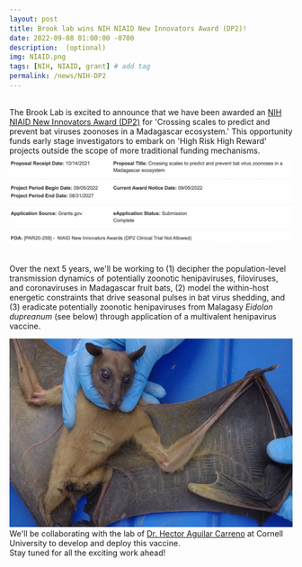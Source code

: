 ```yaml
---
layout: post
title: Brook lab wins NIH NIAID New Innovators Award (DP2)!
date: 2022-09-08 01:00:00 -0700
description:  (optional)
img: NIAID.png
tags: [NIH, NIAID, grant] # add tag
permalink: /news/NIH-DP2
---
```


<br> 
The Brook Lab is excited to announce that we have been awarded an <a href="https://grants.nih.gov/grants/guide/pa-files/PAR-20-259.html">NIH NIAID New Innovators Award (DP2)</a> for 'Crossing scales to predict and prevent bat viruses zoonoses in a Madagascar ecosystem.' This opportunity funds early stage investigators to embark on 'High Risk High Reward' projects outside the scope of more traditional funding mechanisms.
<br> 
<img src="/assets/img/DP2-NOA.png" alt="DP2-screenshot" class="float-start col-md-12" />
<br> 
<br> 
 
Over the next 5 years, we'll be working to (1) decipher the population-level transmission dynamics of potentially zoonotic henipaviruses, filoviruses, and coronaviruses in Madagascar fruit bats, (2) model the within-host energetic constraints that drive seasonal pulses in bat virus shedding, and (3) eradicate potentially zoonotic henipaviruses from Malagasy <i>Eidolon dupreanum</i> (see below) through application of a multivalent henipavirus vaccine. 

<img src="/assets/img/eidolon-dupreanum-duped.jpeg" alt="eidolon" class="float-start col-md-5" />
<br> 
We'll be collaborating with the lab of <a href="https://sites.google.com/view/aguilarlab/home">Dr. Hector Aguilar Carreno</a> at Cornell University to develop and deploy this vaccine.
<br>
Stay tuned for all the exciting work ahead!
<br> 
<br>
<br> 
<br>
<br> 
<br>
<br> 
<br>

